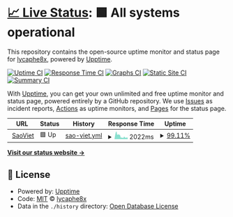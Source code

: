 # [📈 Live Status](https://demo.upptime.js.org): <!--live status--> **🟩 All systems operational**

This repository contains the open-source uptime monitor and status page for [lycaphe8x](https://demo.upptime.js.org), powered by [Upptime](https://github.com/upptime/upptime).

[![Uptime CI](https://github.com/lycaphe8x/uptime/workflows/Uptime%20CI/badge.svg)](https://github.com/lycaphe8x/uptime/actions?query=workflow%3A%22Uptime+CI%22)
[![Response Time CI](https://github.com/lycaphe8x/uptime/workflows/Response%20Time%20CI/badge.svg)](https://github.com/lycaphe8x/uptime/actions?query=workflow%3A%22Response+Time+CI%22)
[![Graphs CI](https://github.com/lycaphe8x/uptime/workflows/Graphs%20CI/badge.svg)](https://github.com/lycaphe8x/uptime/actions?query=workflow%3A%22Graphs+CI%22)
[![Static Site CI](https://github.com/lycaphe8x/uptime/workflows/Static%20Site%20CI/badge.svg)](https://github.com/lycaphe8x/uptime/actions?query=workflow%3A%22Static+Site+CI%22)
[![Summary CI](https://github.com/lycaphe8x/uptime/workflows/Summary%20CI/badge.svg)](https://github.com/lycaphe8x/uptime/actions?query=workflow%3A%22Summary+CI%22)

With [Upptime](https://upptime.js.org), you can get your own unlimited and free uptime monitor and status page, powered entirely by a GitHub repository. We use [Issues](https://github.com/lycaphe8x/uptime/issues) as incident reports, [Actions](https://github.com/lycaphe8x/uptime/actions) as uptime monitors, and [Pages](https://demo.upptime.js.org) for the status page.

<!--start: status pages-->
<!-- This summary is generated by Upptime (https://github.com/upptime/upptime) -->
<!-- Do not edit this manually, your changes will be overwritten -->
<!-- prettier-ignore -->
| URL | Status | History | Response Time | Uptime |
| --- | ------ | ------- | ------------- | ------ |
| <img alt="" src="https://icons.duckduckgo.com/ip3/blogdaytinhoc.com.ico" height="13"> [SaoViet](https://blogdaytinhoc.com/) | 🟩 Up | [sao-viet.yml](https://github.com/lycaphe8x/uptime/commits/HEAD/history/sao-viet.yml) | <details><summary><img alt="Response time graph" src="./graphs/sao-viet/response-time-week.png" height="20"> 2022ms</summary><br><a href="https://lycaphe8x.github.io/uptime/history/sao-viet"><img alt="Response time 3354" src="https://img.shields.io/endpoint?url=https%3A%2F%2Fraw.githubusercontent.com%2Flycaphe8x%2Fuptime%2FHEAD%2Fapi%2Fsao-viet%2Fresponse-time.json"></a><br><a href="https://lycaphe8x.github.io/uptime/history/sao-viet"><img alt="24-hour response time 1897" src="https://img.shields.io/endpoint?url=https%3A%2F%2Fraw.githubusercontent.com%2Flycaphe8x%2Fuptime%2FHEAD%2Fapi%2Fsao-viet%2Fresponse-time-day.json"></a><br><a href="https://lycaphe8x.github.io/uptime/history/sao-viet"><img alt="7-day response time 2022" src="https://img.shields.io/endpoint?url=https%3A%2F%2Fraw.githubusercontent.com%2Flycaphe8x%2Fuptime%2FHEAD%2Fapi%2Fsao-viet%2Fresponse-time-week.json"></a><br><a href="https://lycaphe8x.github.io/uptime/history/sao-viet"><img alt="30-day response time 2584" src="https://img.shields.io/endpoint?url=https%3A%2F%2Fraw.githubusercontent.com%2Flycaphe8x%2Fuptime%2FHEAD%2Fapi%2Fsao-viet%2Fresponse-time-month.json"></a><br><a href="https://lycaphe8x.github.io/uptime/history/sao-viet"><img alt="1-year response time 3354" src="https://img.shields.io/endpoint?url=https%3A%2F%2Fraw.githubusercontent.com%2Flycaphe8x%2Fuptime%2FHEAD%2Fapi%2Fsao-viet%2Fresponse-time-year.json"></a></details> | <details><summary><a href="https://lycaphe8x.github.io/uptime/history/sao-viet">99.11%</a></summary><a href="https://lycaphe8x.github.io/uptime/history/sao-viet"><img alt="All-time uptime 99.33%" src="https://img.shields.io/endpoint?url=https%3A%2F%2Fraw.githubusercontent.com%2Flycaphe8x%2Fuptime%2FHEAD%2Fapi%2Fsao-viet%2Fuptime.json"></a><br><a href="https://lycaphe8x.github.io/uptime/history/sao-viet"><img alt="24-hour uptime 100.00%" src="https://img.shields.io/endpoint?url=https%3A%2F%2Fraw.githubusercontent.com%2Flycaphe8x%2Fuptime%2FHEAD%2Fapi%2Fsao-viet%2Fuptime-day.json"></a><br><a href="https://lycaphe8x.github.io/uptime/history/sao-viet"><img alt="7-day uptime 99.11%" src="https://img.shields.io/endpoint?url=https%3A%2F%2Fraw.githubusercontent.com%2Flycaphe8x%2Fuptime%2FHEAD%2Fapi%2Fsao-viet%2Fuptime-week.json"></a><br><a href="https://lycaphe8x.github.io/uptime/history/sao-viet"><img alt="30-day uptime 98.96%" src="https://img.shields.io/endpoint?url=https%3A%2F%2Fraw.githubusercontent.com%2Flycaphe8x%2Fuptime%2FHEAD%2Fapi%2Fsao-viet%2Fuptime-month.json"></a><br><a href="https://lycaphe8x.github.io/uptime/history/sao-viet"><img alt="1-year uptime 99.33%" src="https://img.shields.io/endpoint?url=https%3A%2F%2Fraw.githubusercontent.com%2Flycaphe8x%2Fuptime%2FHEAD%2Fapi%2Fsao-viet%2Fuptime-year.json"></a></details>

<!--end: status pages-->

[**Visit our status website →**](https://demo.upptime.js.org)

## 📄 License

- Powered by: [Upptime](https://github.com/upptime/upptime)
- Code: [MIT](./LICENSE) © [lycaphe8x](https://demo.upptime.js.org)
- Data in the `./history` directory: [Open Database License](https://opendatacommons.org/licenses/odbl/1-0/)
